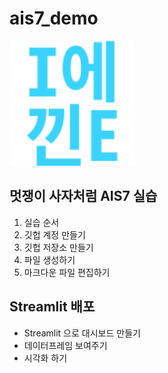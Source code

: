 # ais7_demo

<img src="5_IE.png" width="200" height="200">


## 멋쟁이 사자처럼 AIS7 실습
1. 실습 순서
2. 깃헙 계정 만들기
3. 깃헙 저장소 만들기
4. 파일 생성하기
5. 마크다운 파일 편집하기


## Streamlit 배포 
* Streamlit 으로 대시보드 만들기 
* 데이터프레임 보여주기
* 시각화 하기
